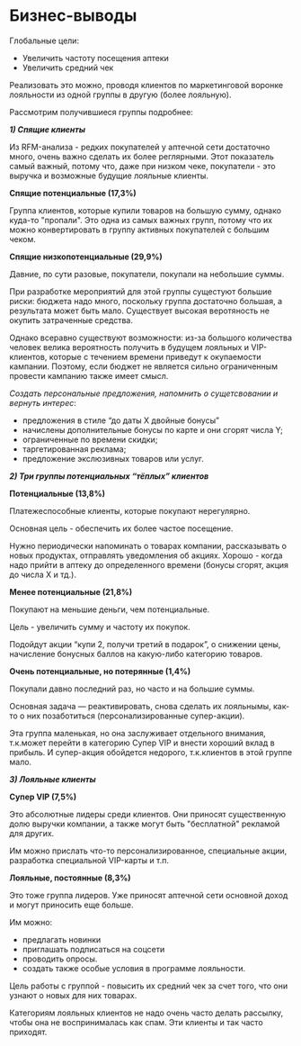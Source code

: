 # Бизнес-выводы

Глобальные цели:

- Увеличить частоту посещения аптеки
- Увеличить средний чек

Реализовать это можно, проводя клиентов по маркетинговой воронке лояльности из одной группы в другую (более лояльную).


Рассмотрим получившиеся группы подробнее:

**_1) Спящие клиенты_**

Из RFM-анализа - редких покупателей у аптечной сети достаточно много, очень важно сделать их более реглярными. Этот показатель самый важный, потому что, даже при низком чеке, покупатели - это выручка и возможные будущие лояльные клиенты. 

**Спящие потенциальные (17,3%)**

Группа клиентов, которые купили товаров на большую сумму, однако куда-то "пропали". Это одна из самых важных групп, потому что их можно конвертировать в группу активных покупателей с большим чеком.


**Спящие низкопотенциальные (29,9%)**

Давние, по сути разовые, покупатели, покупали на небольшие суммы.

При разработке мероприятий для этой группы сущестуют большие риски: бюджета надо много, поскольку группа достаточно большая, а результата может быть мало.  Существует высокая веротяность не окупить затраченные средства.

Однако всеравно существуют возможности: из-за большого количества человек велика вероятность получить в будущем лояльных и VIP-клиентов, которые с течением времени приведут к окупаемости кампании. Поэтому, если бюджет не является сильно ограниченным провести кампанию также имеет смысл.


_Создать персональные предложения, напомнить о сущетсвовании и вернуть интерес_:

- предложения в стиле “до даты Х двойные бонусы”
- начислены дополнительные бонусы по карте и они сгорят числа Y; 
- ограниченные по времени скидки;
- таргетированная реклама;
- предложение экслюзивных товаров или услуг.




**_2) Три группы потенциальных “тёплых” клиентов_**

**Потенциальные (13,8%)**

Платежеспособные клиенты, которые покупают нерегулярно. 

Основная цель - обеспечить их более частое посещение.

Нужно периодически напоминать о товарах компании, рассказывать о новых продуктах, отправлять уведомления об акциях. Хорошо  - когда надо прийти в аптеку до определенного времени (бонусы сгорят, акция до числа Х и тд.).

**Менее потенциальные (21,8%)**

Покупают на меньшие деньги, чем потенциальные.

Цель - увеличить сумму и частоту их покупок.

Подойдут акции “купи 2, получи третий в подарок”, о снижении цены, начисление бонусных баллов на какую-либо категорию товаров.


**Очень потенциальные, но потерянные (1,4%)** 

Покупали давно последний раз, но часто и на большие суммы.

Основная задача — реактивировать, снова сделать их лояльнымы, как-то о них позаботиться (персонализированные супер-акции).

Эта группа маленькая, но она заслуживает отдельного внимания, т.к.может перейти в категорию Супер VIP и внести хороший вклад в прибыль. И супер-акция обойдется недорого, т.к.клиентов в этой группе мало.


**_3) Лояльные клиенты_**

**Супер VIP (7,5%)**

Это абсолютные лидеры среди клиентов. Они приносят существенную долю выручки компании, а также могут быть "бесплатной" рекламой для других.

Им можно прислать что-то персонализированное, специальные акции, разработка специальной VIP-карты и т.п. 


**Лояльные, постоянные (8,3%)**

Это тоже группа лидеров. Уже приносят аптечной сети основной доход и могут приносить еще больше.

Им можно:

- предлагать новинки
- приглашать подписаться на соцсети
- проводить опросы.
- cоздать также особые условия в программе лояльности.

Цель работы с группой - повысить их средний чек за счет того, что они узнают о новых для них товарах. 

Категориям лояльных клиентов не надо очень часто делать рассылку, чтобы она не воспринималась как спам. Эти клиенты и так часто приходят.